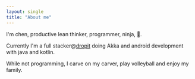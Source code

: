 ```yaml
---
layout: single
title: "About me"
---
```


I'm chen, productive lean thinker, programmer, ninja, :dragon:.

Currently I'm a full stacker@[dropit](https://www.dropitshopping.com) 
doing Akka and android development with java and kotlin.

While not programming, I carve on my carver, play volleyball and enjoy my family.